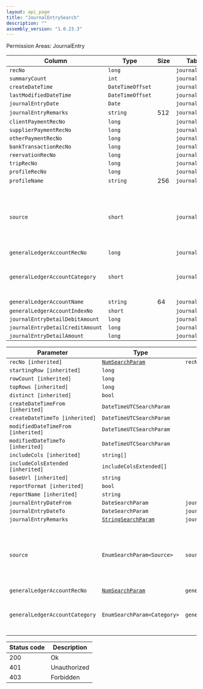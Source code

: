 ```yaml
---
layout: api_page
title: "JournalEntrySearch"
description: ""
assembly_version: "1.0.23.3"
---
```




Permission Areas: JournalEntry

| Column | Type | Size | Table | Description |
| ------ | ---- | ---- | ----- | ----------- |
| `recNo` | `long` |  | `journalEntry` | 
| `summaryCount` | `int` |  | `journalEntry` | 
| `createDateTime` | `DateTimeOffset` |  | `journalEntry` | 
| `lastModifiedDateTime` | `DateTimeOffset` |  | `journalEntry` | 
| `journalEntryDate` | `Date` |  | `journalEntry` | 
| `journalEntryRemarks` | `string` | 512 | `journalEntry` | 
| `clientPaymentRecNo` | `long` |  | `journalEntry` | 
| `supplierPaymentRecNo` | `long` |  | `journalEntry` | 
| `otherPaymentRecNo` | `long` |  | `journalEntry` | 
| `bankTransactionRecNo` | `long` |  | `journalEntry` | 
| `reervationRecNo` | `long` |  | `journalEntry` | 
| `tripRecNo` | `long` |  | `journalEntry` | 
| `profileRecNo` | `long` |  | `journalEntry` | 
| `profileName` | `string` | 256 | `journalEntry` | 
| `source` | `short` |  | `journalEntry` | ClientPayment = 1, SupplierPayment = 2, OtherPayment = 3, DepositWithdrawal = 4, Reservation = 5
| `generalLedgerAccountRecNo` | `long` |  | `journalEntry` | 
| `generalLedgerAccountCategory` | `short` |  | `journalEntry` | Assets = 1, Liabilities = 2, Capital = 3, Sales = 4, CostOfSales = 5, Expenses = 6
| `generalLedgerAccountName` | `string` | 64 | `journalEntry` | 
| `generalLedgerAccountIndexNo` | `short` |  | `journalEntry` | 
| `journalEntryDetailDebitAmount` | `long` |  | `journalEntry` | 
| `journalEntryDetailCreditAmount` | `long` |  | `journalEntry` | 
| `journalEntryDetailAmount` | `long` |  | `journalEntry` | 

| Parameter | Type | Linked Column | Description |
| --------- | ---- | ------------- | ----------- |
| `recNo [inherited]` | [`NumSearchParam`](NumSearchParam) | `recNo` | 
| `startingRow [inherited]` | `long` |  | 
| `rowCount [inherited]` | `long` |  | 
| `topRows [inherited]` | `long` |  | 
| `distinct [inherited]` | `bool` |  | 
| `createDateTimeFrom [inherited]` | `DateTimeUTCSearchParam` |  | 
| `createDateTimeTo [inherited]` | `DateTimeUTCSearchParam` |  | 
| `modifiedDateTimeFrom [inherited]` | `DateTimeUTCSearchParam` |  | 
| `modifiedDateTimeTo [inherited]` | `DateTimeUTCSearchParam` |  | 
| `includeCols [inherited]` | `string[]` |  | 
| `includeColsExtended [inherited]` | `includeColsExtended[]` |  | 
| `baseUrl [inherited]` | `string` |  | 
| `reportFormat [inherited]` | `bool` |  | 
| `reportName [inherited]` | `string` |  | 
| `journalEntryDateFrom` | `DateSearchParam` | `journalEntryDate` | 
| `journalEntryDateTo` | `DateSearchParam` | `journalEntryDate` | 
| `journalEntryRemarks` | [`StringSearchParam`](StringSearchParam) | `journalEntryRemarks` | 
| `source` | `EnumSearchParam<Source>` | `source` | ClientPayment = 1, SupplierPayment = 2, OtherPayment = 3, DepositWithdrawal = 4, Reservation = 5
| `generalLedgerAccountRecNo` | [`NumSearchParam`](NumSearchParam) | `generalLedgerAccountRecNo` | 
| `generalLedgerAccountCategory` | `EnumSearchParam<Category>` | `generalLedgerAccountCategory` | Assets = 1, Liabilities = 2, Capital = 3, Sales = 4, CostOfSales = 5, Expenses = 6

| Status code | Description |
| ----------- | ----------- |
| 200 | Ok |
| 401 | Unauthorized |
| 403 | Forbidden |


